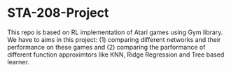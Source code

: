 # STA-208-Project
This repo is based on RL implementation of Atari games using Gym library. We have to aims in this project: (1) comparing different networks and their performance on these games and (2) comparing the parformance of different function approximtors like KNN, Ridge Regression and Tree based learner.

